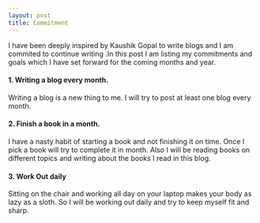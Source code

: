 ```yaml
---
layout: post
title: Commitment
---
```

I have been deeply inspired by Kaushik Gopal to write blogs and I am commited to continue writing .In this post I am listing my commitments and goals which I have set forward for the coming months and year.  

#### 1. Writing a blog every month. 
Writing a blog is a new thing to me. I will try to post at least one blog every month. 

#### 2. Finish a book in a month.
I have a nasty habit of starting a book and not finishing it on time. Once I pick a book will try to complete it in month. Also I will be reading books on different topics and writing about the books I read in this blog. 

#### 3. Work Out daily
Sitting on the chair and working all day on your laptop makes your body as lazy as a sloth. So I will be working out daily and try to keep myself fit and sharp.
